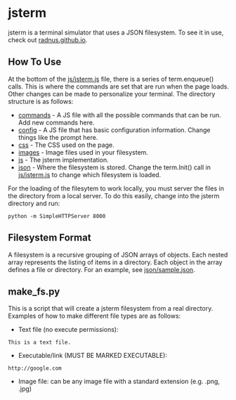 # jsterm
jsterm is a terminal simulator that uses a JSON filesystem. To see it in use,
check out [radnus.github.io](http://radnus.github.io/).

## How To Use
At the bottom of the [js/jsterm.js](js/jsterm.js) file,
there is a series of term.enqueue() calls. This is where the commands are set
that are run when the page loads. Other changes can be made to personalize your
terminal. The directory structure is as follows:
- [commands](commands) - A JS file with all the possible
  commands that can be run. Add new commands here.
- [config](config) - A JS file that has basic configuration
  information. Change things like the prompt here.
- [css](css) - The CSS used on the page.
- [images](images) - Image files used in your filesystem.
- [js](js) - The jsterm implementation.
- [json](json) - Where the filesystem is stored. Change the
  term.Init() call in [js/jsterm.js](js/jsterm.js) to change
  which filesystem is loaded.

For the loading of the filesytem to work locally, you must server the files in
the directory from a local server. To do this easily, change into the jsterm
directory and run:
```
python -m SimpleHTTPServer 8000
```

## Filesystem Format
A filesystem is a recursive grouping of JSON arrays of objects. Each nested
array represents the listing of items in a directory. Each object in the array
defines a file or directory. For an example, see
[json/sample.json](json/sample.json).

## make_fs.py
This is a script that will create a jsterm filesystem from a real directory.
Examples of how to make different file types are as follows:
- Text file (no execute permissions):

```
This is a text file.
```
- Executable/link (MUST BE MARKED EXECUTABLE):

```
http://google.com
```
- Image file: can be any image file with a standard extension (e.g. .png, .jpg)

